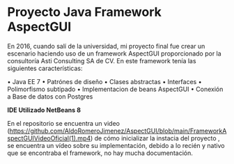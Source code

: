# Proyecto Java Framework AspectGUI


En 2016, cuando salí de la universidad, mi proyecto final fue crear un escenario haciendo uso de un framework AspectGUI proporcionado por la consultoría Asti Consulting SA de CV. En este framework tenía las siguientes características:

• Java EE 7
• Patrónes de diseño
• Clases abstractas
• Interfaces
• Polimorfismo subtipado 
• Implementacion de beans AspectGUI
• Conexión a Base de datos con Postgres





**IDE Utilizado NetBeans 8**

En el repositorio se encuentra un video (https://github.com/AldoRomeroJimenez/AspectGUI/blob/main/FrameworkAspectGUIVideoOficial(1).mp4) de cómo inicializar la instacia del proyecto , se encuentra un vídeo sobre su implementación, debido a lo recién y nativo que se encontraba el framework, no hay mucha documentación.


